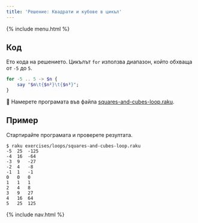 ```yaml
---
title: 'Решение: Квадрати и кубове в цикъл'
---
```


{% include menu.html %}

## Код

Ето кода на решението. Цикълът `for` използва диапазон, който обхваща от `-5` до `5`.

```raku
for -5 .. 5 -> $n {
    say "$n\t{$n²}\t{$n³}";
}
```

🦋 Намерете програмата във файла [squares-and-cubes-loop.raku](https://github.com/ash/raku-course/blob/master/exercises/loops/squares-and-cubes-loop.raku).

## Пример

Стартирайте програмата и проверете резултата.

```console
$ raku exercises/loops/squares-and-cubes-loop.raku
-5	25	-125
-4	16	-64
-3	9	-27
-2	4	-8
-1	1	-1
0	0	0
1	1	1
2	4	8
3	9	27
4	16	64
5	25	125
```

{% include nav.html %}